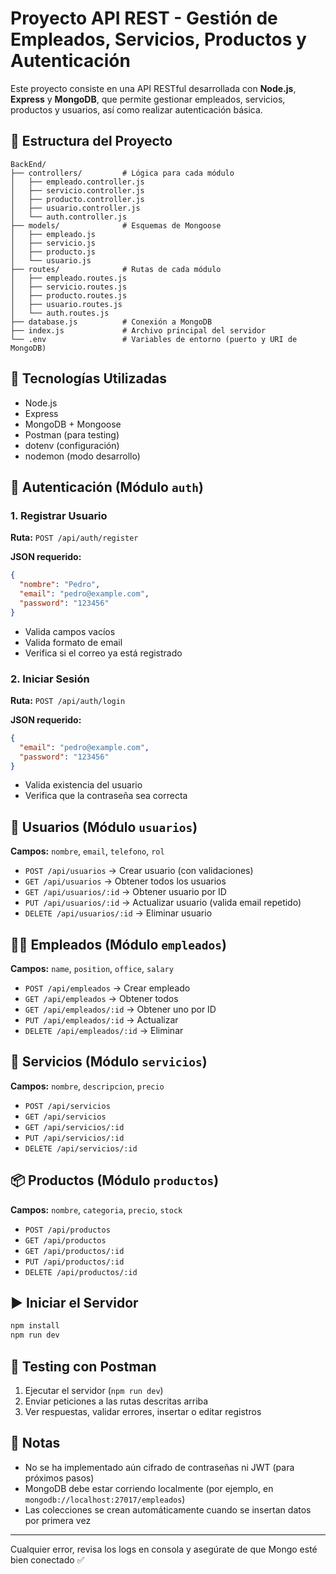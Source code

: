 # Proyecto API REST - Gestión de Empleados, Servicios, Productos y Autenticación

Este proyecto consiste en una API RESTful desarrollada con **Node.js**, **Express** y **MongoDB**, que permite gestionar empleados, servicios, productos y usuarios, así como realizar autenticación básica.

## 📁 Estructura del Proyecto

```
BackEnd/
├── controllers/         # Lógica para cada módulo
│   ├── empleado.controller.js
│   ├── servicio.controller.js
│   ├── producto.controller.js
│   ├── usuario.controller.js
│   └── auth.controller.js
├── models/              # Esquemas de Mongoose
│   ├── empleado.js
│   ├── servicio.js
│   ├── producto.js
│   └── usuario.js
├── routes/              # Rutas de cada módulo
│   ├── empleado.routes.js
│   ├── servicio.routes.js
│   ├── producto.routes.js
│   ├── usuario.routes.js
│   └── auth.routes.js
├── database.js          # Conexión a MongoDB
├── index.js             # Archivo principal del servidor
└── .env                 # Variables de entorno (puerto y URI de MongoDB)
```

## 🚀 Tecnologías Utilizadas

* Node.js
* Express
* MongoDB + Mongoose
* Postman (para testing)
* dotenv (configuración)
* nodemon (modo desarrollo)

## 🔐 Autenticación (Módulo `auth`)

### 1. Registrar Usuario

**Ruta:** `POST /api/auth/register`

**JSON requerido:**

```json
{
  "nombre": "Pedro",
  "email": "pedro@example.com",
  "password": "123456"
}
```

* Valida campos vacíos
* Valida formato de email
* Verifica si el correo ya está registrado

### 2. Iniciar Sesión

**Ruta:** `POST /api/auth/login`

**JSON requerido:**

```json
{
  "email": "pedro@example.com",
  "password": "123456"
}
```

* Valida existencia del usuario
* Verifica que la contraseña sea correcta

## 👤 Usuarios (Módulo `usuarios`)

**Campos:** `nombre`, `email`, `telefono`, `rol`

* `POST /api/usuarios` → Crear usuario (con validaciones)
* `GET /api/usuarios` → Obtener todos los usuarios
* `GET /api/usuarios/:id` → Obtener usuario por ID
* `PUT /api/usuarios/:id` → Actualizar usuario (valida email repetido)
* `DELETE /api/usuarios/:id` → Eliminar usuario

## 👨‍💼 Empleados (Módulo `empleados`)

**Campos:** `name`, `position`, `office`, `salary`

* `POST /api/empleados` → Crear empleado
* `GET /api/empleados` → Obtener todos
* `GET /api/empleados/:id` → Obtener uno por ID
* `PUT /api/empleados/:id` → Actualizar
* `DELETE /api/empleados/:id` → Eliminar

## 🧰 Servicios (Módulo `servicios`)

**Campos:** `nombre`, `descripcion`, `precio`

* `POST /api/servicios`
* `GET /api/servicios`
* `GET /api/servicios/:id`
* `PUT /api/servicios/:id`
* `DELETE /api/servicios/:id`

## 📦 Productos (Módulo `productos`)

**Campos:** `nombre`, `categoria`, `precio`, `stock`

* `POST /api/productos`
* `GET /api/productos`
* `GET /api/productos/:id`
* `PUT /api/productos/:id`
* `DELETE /api/productos/:id`

## ▶️ Iniciar el Servidor

```bash
npm install
npm run dev
```

## 🧪 Testing con Postman

1. Ejecutar el servidor (`npm run dev`)
2. Enviar peticiones a las rutas descritas arriba
3. Ver respuestas, validar errores, insertar o editar registros

## 📌 Notas

* No se ha implementado aún cifrado de contraseñas ni JWT (para próximos pasos)
* MongoDB debe estar corriendo localmente (por ejemplo, en `mongodb://localhost:27017/empleados`)
* Las colecciones se crean automáticamente cuando se insertan datos por primera vez

---

Cualquier error, revisa los logs en consola y asegúrate de que Mongo esté bien conectado ✅